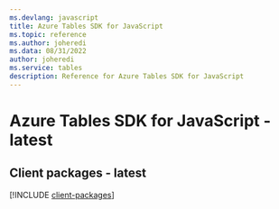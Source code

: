 ```yaml
---
ms.devlang: javascript
title: Azure Tables SDK for JavaScript
ms.topic: reference
ms.author: joheredi
ms.data: 08/31/2022
author: joheredi
ms.service: tables
description: Reference for Azure Tables SDK for JavaScript
---
```

# Azure Tables SDK for JavaScript - latest

## Client packages - latest
[!INCLUDE [client-packages](tables-client-index.md)]